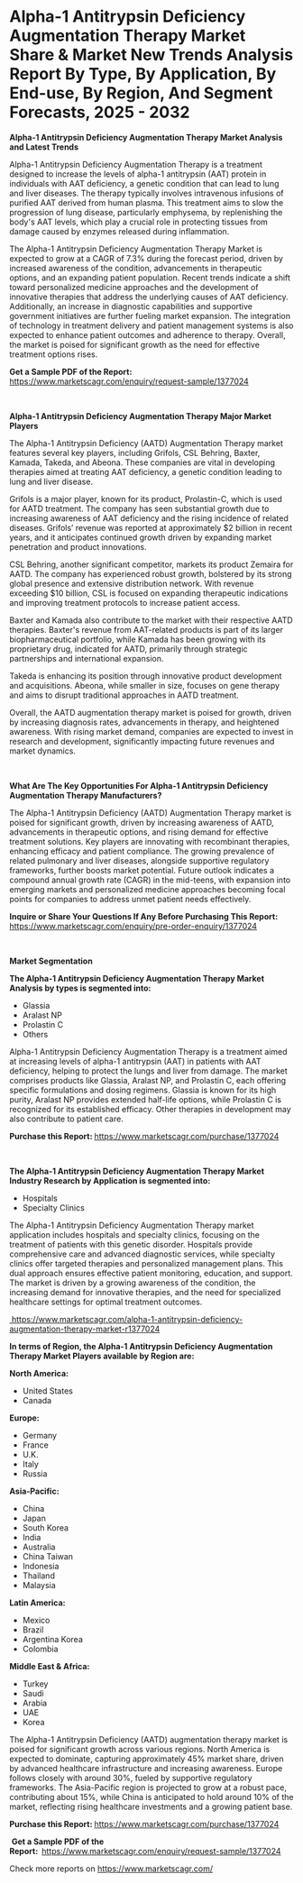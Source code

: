 <p><h1>Alpha-1 Antitrypsin Deficiency Augmentation Therapy Market Share & Market New Trends Analysis Report By Type, By Application, By End-use, By Region, And Segment Forecasts, 2025 - 2032</h1></p><p><strong>Alpha-1 Antitrypsin Deficiency Augmentation Therapy Market Analysis and Latest Trends</strong></p>
<p><p>Alpha-1 Antitrypsin Deficiency Augmentation Therapy is a treatment designed to increase the levels of alpha-1 antitrypsin (AAT) protein in individuals with AAT deficiency, a genetic condition that can lead to lung and liver diseases. The therapy typically involves intravenous infusions of purified AAT derived from human plasma. This treatment aims to slow the progression of lung disease, particularly emphysema, by replenishing the body's AAT levels, which play a crucial role in protecting tissues from damage caused by enzymes released during inflammation.</p><p>The Alpha-1 Antitrypsin Deficiency Augmentation Therapy Market is expected to grow at a CAGR of 7.3% during the forecast period, driven by increased awareness of the condition, advancements in therapeutic options, and an expanding patient population. Recent trends indicate a shift toward personalized medicine approaches and the development of innovative therapies that address the underlying causes of AAT deficiency. Additionally, an increase in diagnostic capabilities and supportive government initiatives are further fueling market expansion. The integration of technology in treatment delivery and patient management systems is also expected to enhance patient outcomes and adherence to therapy. Overall, the market is poised for significant growth as the need for effective treatment options rises.</p></p>
<p><strong>Get a Sample PDF of the Report:&nbsp;</strong> <a href="https://www.marketscagr.com/enquiry/request-sample/1377024?utm_campaign=1995&utm_medium=2&utm_source=Github&utm_content=ia&utm_term=13012025&utm_id=alpha-1-antitrypsin-deficiency-augmentation-therapy">https://www.marketscagr.com/enquiry/request-sample/1377024</a></p>
<p>&nbsp;</p>
<p><strong>Alpha-1 Antitrypsin Deficiency Augmentation Therapy Major Market Players</strong></p>
<p><p>The Alpha-1 Antitrypsin Deficiency (AATD) Augmentation Therapy market features several key players, including Grifols, CSL Behring, Baxter, Kamada, Takeda, and Abeona. These companies are vital in developing therapies aimed at treating AAT deficiency, a genetic condition leading to lung and liver disease.</p><p>Grifols is a major player, known for its product, Prolastin-C, which is used for AATD treatment. The company has seen substantial growth due to increasing awareness of AAT deficiency and the rising incidence of related diseases. Grifols’ revenue was reported at approximately $2 billion in recent years, and it anticipates continued growth driven by expanding market penetration and product innovations.</p><p>CSL Behring, another significant competitor, markets its product Zemaira for AATD. The company has experienced robust growth, bolstered by its strong global presence and extensive distribution network. With revenue exceeding $10 billion, CSL is focused on expanding therapeutic indications and improving treatment protocols to increase patient access.</p><p>Baxter and Kamada also contribute to the market with their respective AATD therapies. Baxter's revenue from AAT-related products is part of its larger biopharmaceutical portfolio, while Kamada has been growing with its proprietary drug, indicated for AATD, primarily through strategic partnerships and international expansion.</p><p>Takeda is enhancing its position through innovative product development and acquisitions. Abeona, while smaller in size, focuses on gene therapy and aims to disrupt traditional approaches in AATD treatment.</p><p>Overall, the AATD augmentation therapy market is poised for growth, driven by increasing diagnosis rates, advancements in therapy, and heightened awareness. With rising market demand, companies are expected to invest in research and development, significantly impacting future revenues and market dynamics.</p></p>
<p>&nbsp;</p>
<p><strong>What Are The Key Opportunities For Alpha-1 Antitrypsin Deficiency Augmentation Therapy Manufacturers?</strong></p>
<p><p>The Alpha-1 Antitrypsin Deficiency (AATD) Augmentation Therapy market is poised for significant growth, driven by increasing awareness of AATD, advancements in therapeutic options, and rising demand for effective treatment solutions. Key players are innovating with recombinant therapies, enhancing efficacy and patient compliance. The growing prevalence of related pulmonary and liver diseases, alongside supportive regulatory frameworks, further boosts market potential. Future outlook indicates a compound annual growth rate (CAGR) in the mid-teens, with expansion into emerging markets and personalized medicine approaches becoming focal points for companies to address unmet patient needs effectively.</p></p>
<p><strong>Inquire or Share Your Questions If Any Before Purchasing This Report:</strong> <a href="https://www.marketscagr.com/enquiry/pre-order-enquiry/1377024?utm_campaign=1995&utm_medium=2&utm_source=Github&utm_content=ia&utm_term=13012025&utm_id=alpha-1-antitrypsin-deficiency-augmentation-therapy">https://www.marketscagr.com/enquiry/pre-order-enquiry/1377024</a></p>
<p>&nbsp;</p>
<p><strong>Market Segmentation</strong></p>
<p><strong>The Alpha-1 Antitrypsin Deficiency Augmentation Therapy Market Analysis by types is segmented into:</strong></p>
<p><ul><li>Glassia</li><li>Aralast NP</li><li>Prolastin C</li><li>Others</li></ul></p>
<p><p>Alpha-1 Antitrypsin Deficiency Augmentation Therapy is a treatment aimed at increasing levels of alpha-1 antitrypsin (AAT) in patients with AAT deficiency, helping to protect the lungs and liver from damage. The market comprises products like Glassia, Aralast NP, and Prolastin C, each offering specific formulations and dosing regimens. Glassia is known for its high purity, Aralast NP provides extended half-life options, while Prolastin C is recognized for its established efficacy. Other therapies in development may also contribute to patient care.</p></p>
<p><strong>Purchase this Report:&nbsp;</strong><a href="https://www.marketscagr.com/purchase/1377024?utm_campaign=1995&utm_medium=2&utm_source=Github&utm_content=ia&utm_term=13012025&utm_id=alpha-1-antitrypsin-deficiency-augmentation-therapy">https://www.marketscagr.com/purchase/1377024</a></p>
<p>&nbsp;</p>
<p><strong>The Alpha-1 Antitrypsin Deficiency Augmentation Therapy Market Industry Research by Application is segmented into:</strong></p>
<p><ul><li>Hospitals</li><li>Specialty Clinics</li></ul></p>
<p><p>The Alpha-1 Antitrypsin Deficiency Augmentation Therapy market application includes hospitals and specialty clinics, focusing on the treatment of patients with this genetic disorder. Hospitals provide comprehensive care and advanced diagnostic services, while specialty clinics offer targeted therapies and personalized management plans. This dual approach ensures effective patient monitoring, education, and support. The market is driven by a growing awareness of the condition, the increasing demand for innovative therapies, and the need for specialized healthcare settings for optimal treatment outcomes.</p></p>
<p><a href="https://www.marketscagr.com/alpha-1-antitrypsin-deficiency-augmentation-therapy-market-r1377024?utm_campaign=1995&utm_medium=2&utm_source=Github&utm_content=ia&utm_term=13012025&utm_id=alpha-1-antitrypsin-deficiency-augmentation-therapy">&nbsp;https://www.marketscagr.com/alpha-1-antitrypsin-deficiency-augmentation-therapy-market-r1377024</a></p>
<p><strong>In terms of Region, the Alpha-1 Antitrypsin Deficiency Augmentation Therapy Market Players available by Region are:</strong></p>
<p>
    <p> <strong> North America: </strong>
        <ul>
            <li>United States</li>
            <li>Canada</li>
        </ul>
        </p> 
    <p> <strong> Europe: </strong>
        <ul>
            <li>Germany</li>
            <li>France</li>
            <li>U.K.</li>
            <li>Italy</li>
            <li>Russia</li>
        </ul>
        </p> 
    <p> <strong> Asia-Pacific: </strong>
        <ul>
            <li>China</li>
            <li>Japan</li>
            <li>South Korea</li>
            <li>India</li>
            <li>Australia</li>
            <li>China Taiwan</li>
            <li>Indonesia</li>
            <li>Thailand</li>
            <li>Malaysia</li>
        </ul>
        </p> 
    <p> <strong> Latin America: </strong>
        <ul>
            <li>Mexico</li>
            <li>Brazil</li>
            <li>Argentina Korea</li>
            <li>Colombia</li>
        </ul>
        </p> 
    <p> <strong> Middle East & Africa: </strong>
        <ul>
            <li>Turkey</li>
            <li>Saudi</li>
            <li>Arabia</li>
            <li>UAE</li>
            <li>Korea</li>
        </ul>
    </p>
    </p>
<p><p>The Alpha-1 Antitrypsin Deficiency (AATD) augmentation therapy market is poised for significant growth across various regions. North America is expected to dominate, capturing approximately 45% market share, driven by advanced healthcare infrastructure and increasing awareness. Europe follows closely with around 30%, fueled by supportive regulatory frameworks. The Asia-Pacific region is projected to grow at a robust pace, contributing about 15%, while China is anticipated to hold around 10% of the market, reflecting rising healthcare investments and a growing patient base.</p></p>
<p><strong>Purchase this Report: </strong><a href="https://www.marketscagr.com/purchase/1377024?utm_campaign=1995&utm_medium=2&utm_source=Github&utm_content=ia&utm_term=13012025&utm_id=alpha-1-antitrypsin-deficiency-augmentation-therapy">https://www.marketscagr.com/purchase/1377024</a></p>
<p>&nbsp;<strong>Get a Sample PDF of the Report:&nbsp;&nbsp;</strong><a href="https://www.marketscagr.com/enquiry/request-sample/1377024?utm_campaign=1995&utm_medium=2&utm_source=Github&utm_content=ia&utm_term=13012025&utm_id=alpha-1-antitrypsin-deficiency-augmentation-therapy">https://www.marketscagr.com/enquiry/request-sample/1377024</a></p>
<p><strong></strong></p>
<p>Check more reports on <a href="https://www.marketscagr.com/?utm_campaign=1995&utm_medium=2&utm_source=Github&utm_content=ia&utm_term=13012025&utm_id=alpha-1-antitrypsin-deficiency-augmentation-therapy">https://www.marketscagr.com/</a></p>